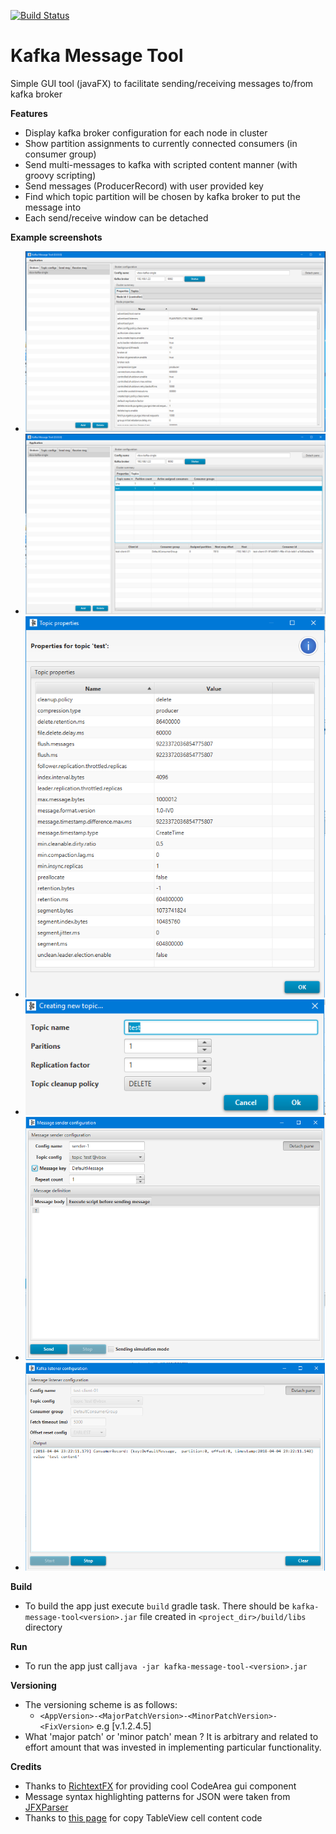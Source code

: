 [![Build Status](https://travis-ci.org/grzegorz-wolszczak/kafka-message-tool.svg?branch=master)](https://travis-ci.org/grzegorz-wolszczak/kafka-message-tool)

# Kafka Message Tool
Simple GUI tool (javaFX) to facilitate sending/receiving messages to/from kafka broker

**Features**
 - Display kafka broker configuration for each node in cluster
 - Show partition assignments to currently connected consumers (in consumer group)
 - Send multi-messages to kafka with scripted content manner (with groovy scripting)
 - Send messages (ProducerRecord) with user provided key
 - Find which topic partition will be chosen by kafka broker to put the message into
 - Each send/receive window can be detached 

**Example screenshots**
- ![BrokerView](md.resources/broker_view_01.PNG "Broker view")
- ![BrokerView](md.resources/broker_view_02.PNG "Topic details view")
- ![TopicPropertiesView](md.resources/topic_properties_window.PNG "Topic properties view")
- ![TopicCreateDialogView](md.resources/create_new_topic_dialog.PNG "Create topic dialog")
- ![MessageSenderConfigurationWindow](md.resources/message_sender_config_window.PNG "Message sender window")
- ![MessageListenerConfigurationWindow](md.resources/message_listener_config_window.PNG "Message listener window")

**Build**  
- To build the app just execute `build` gradle task. There should be `kafka-message-tool<version>.jar` file created in 
`<project_dir>/build/libs` directory

**Run**  
 - To run the app just call`java -jar kafka-message-tool-<version>.jar`

**Versioning**
- The versioning scheme is as follows:
  - `<AppVersion>-<MajorPatchVersion>-<MinorPatchVersion>-<FixVersion>` e.g [v.1.2.4.5]
- What 'major patch' or 'minor patch' mean ? 
It is arbitrary and related to effort amount that was invested in implementing particular functionality. 
 
**Credits**
 - Thanks to [RichtextFX](https://github.com/TomasMikula/RichTextFX) for providing cool CodeArea gui component 
 - Message syntax highlighting patterns for JSON were taken from [JFXParser](https://github.com/notnotme/JFXParser)
 - Thanks to [this page](http://respostas.guj.com.br/47439-habilitar-copypaste-tableview-funcionando-duvida-editar-funcionalidade) for copy TableView cell content code
   




